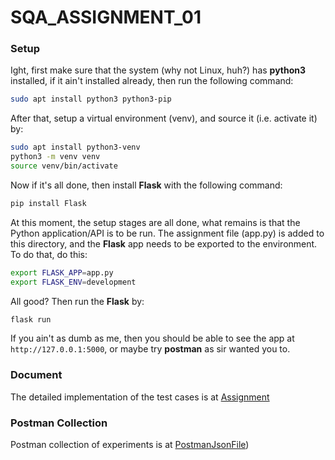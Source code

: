 # SQA_ASSIGNMENT_01

### Setup
Ight, first make sure that the system (why not Linux, huh?) has **python3** installed, if it ain't installed already, then run the following command:
```bash
sudo apt install python3 python3-pip
```

After that, setup a virtual environment (venv), and source it (i.e. activate it) by:
```bash
sudo apt install python3-venv
python3 -m venv venv
source venv/bin/activate
```
Now if it's all done, then install **Flask** with the following command:
```bash
pip install Flask
```

At this moment, the setup stages are all done, what remains is that the Python application/API is to be run. The assignment file (app.py) is added to this directory, and the **Flask** app needs to be exported to the environment. To do that, do this:
```bash
export FLASK_APP=app.py
export FLASK_ENV=development
```

All good? Then run the **Flask** by:
```bash
flask run
```

If you ain't as dumb as me, then you should be able to see the app at `http://127.0.0.1:5000`, or maybe try **postman** as sir wanted you to.

### Document
The detailed implementation of the test cases is at [Assignment](https://github.com/abdurrahman4127/SQA_AssignmentAndProject/tree/main/Assignment)

### Postman Collection
Postman collection of experiments is at [PostmanJsonFile](https://github.com/abdurrahman4127/SQA_ASSIGNMENT_01/blob/main/SQA_ASSIGNMENT_BY_AR.postman_collection.json))
